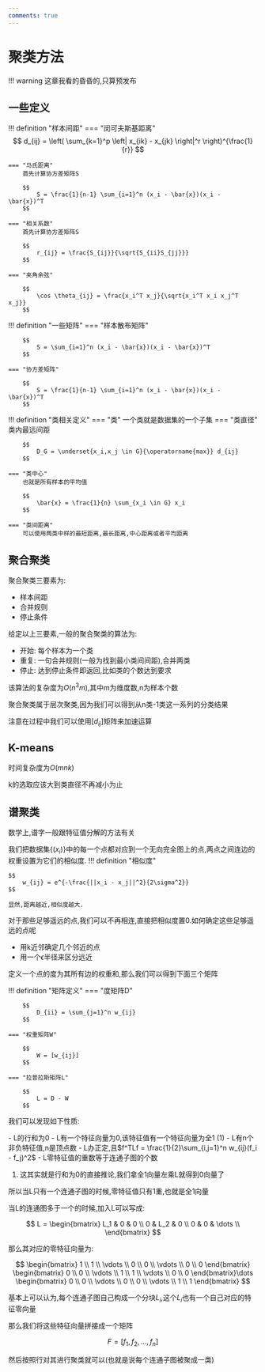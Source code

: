 ```yaml
---
comments: true
---
```


# 聚类方法

!!! warning
    这章我看的昏昏的,只算预发布

## 一些定义

!!! definition "样本间距"
    === "闵可夫斯基距离"
        $$
            d_{ij} = \left( \sum_{k=1}^p \left| x_{ik} - x_{jk} \right|^r \right)^{\frac{1}{r}}
        $$

    === "马氏距离"
        首先计算协方差矩阵S

        $$
            S = \frac{1}{n-1} \sum_{i=1}^n (x_i - \bar{x})(x_i - \bar{x})^T
        $$

    === "相关系数"
        首先计算协方差矩阵S

        $$
            r_{ij} = \frac{S_{ij}}{\sqrt{S_{ii}S_{jj}}}
        $$

    === "夹角余弦"

        $$
            \cos \theta_{ij} = \frac{x_i^T x_j}{\sqrt{x_i^T x_i x_j^T x_j}}
        $$

!!! definition "一些矩阵"
    === "样本散布矩阵"

        $$
            S = \sum_{i=1}^n (x_i - \bar{x})(x_i - \bar{x})^T
        $$  

    === "协方差矩阵"

        $$
            S = \frac{1}{n-1} \sum_{i=1}^n (x_i - \bar{x})(x_i - \bar{x})^T
        $$

!!! definition "类相关定义"
    === "类"
        一个类就是数据集的一个子集
    === "类直径"
        类内最远间距

        $$
            D_G = \underset{x_i,x_j \in G}{\operatorname{max}} d_{ij}
        $$

    === "类中心"
        也就是所有样本的平均值

        $$
            \bar{x} = \frac{1}{n} \sum_{x_i \in G} x_i
        $$

    === "类间距离"
        可以使用两类中样的最短距离,最长距离,中心距离或者平均距离


## 聚合聚类

聚合聚类三要素为:

- 样本间距
- 合并规则
- 停止条件

给定以上三要素,一般的聚合聚类的算法为:

- 开始: 每个样本为一个类
- 重复: 一句合并规则(一般为找到最小类间间距),合并两类
- 停止: 达到停止条件即返回,比如类的个数达到要求

该算法的复杂度为$O(n^3m)$,其中m为维度数,n为样本个数

聚合聚类属于层次聚类,因为我们可以得到从n类-1类这一系列的分类结果

注意在过程中我们可以使用$[d_{ij}]$矩阵来加速运算

## K-means

时间复杂度为$O(mnk)$

k的选取应该大到类直径不再减小为止

## 谱聚类

数学上,谱字一般跟特征值分解的方法有关

我们把数据集$\{(x_i)\}$中的每一个点都对应到一个无向完全图上的点,两点之间连边的权重设置为它们的相似度.
!!! definition "相似度"
    
    $$
        w_{ij} = e^{-\frac{||x_i - x_j||^2}{2\sigma^2}}
    $$

    显然,距离越近,相似度越大.

对于那些足够遥远的点,我们可以不再相连,直接把相似度置0.如何确定这些足够遥远的点呢
- 用k近邻确定几个邻近的点
- 用一个$\epsilon$半径来区分远近

定义一个点的度为其所有边的权重和,那么我们可以得到下面三个矩阵

!!! definition "矩阵定义"
    === "度矩阵D"

        $$
            D_{ii} = \sum_{j=1}^n w_{ij}
        $$

    === "权重矩阵W"

        $$
            W = [w_{ij}]
        $$

    === "拉普拉斯矩阵L"

        $$
            L = D - W
        $$

我们可以发现如下性质:

<div class="annotate" markdown>
- L的行和为0
- L有一个特征向量为0,该特征值有一个特征向量为全1 (1) 
- L有n个非负特征值,n是顶点数
- L办正定,且$f^TLf = \frac{1}{2}\sum_{i,j=1}^n w_{ij}(f_i - f_j)^2$
- L零特征值的重数等于连通子图的个数
</div>

1.  这其实就是行和为0的直接推论,我们拿全1向量左乘L就得到0向量了

所以当L只有一个连通子图的时候,零特征值只有1重,也就是全1向量

当L的连通图多于一个的时候,加入L可以写成:

$$
    L = \begin{bmatrix}
        L_1 & 0 & 0 \\
        0 & L_2 & 0 \\
        0 & 0 & \dots \\
    \end{bmatrix}
$$

那么其对应的零特征向量为:

$$
    \begin{bmatrix}
        1 \\
        1 \\
        \vdots \\
        0 \\
        0 \\
        \vdots \\
        0 \\ 
        0
    \end{bmatrix}
    \begin{bmatrix}
        0 \\
        0 \\
        \vdots \\
        1 \\
        1 \\
        \vdots \\
        0 \\
        0 
    \end{bmatrix}\dots
    \begin{bmatrix}
        0 \\
        0 \\
        \vdots \\
        0 \\
        0 \\
        \vdots \\
        1 \\
        1
    \end{bmatrix}
$$

基本上可以认为,每个连通子图自己构成一个分块$L_i$,这个$L_i$也有一个自己对应的特征零向量

那么我们将这些特征向量拼接成一个矩阵

$$
    F = [f_1,f_2,\dots,f_n]
$$

然后按照行对其进行聚类就可以(也就是说每个连通子图被聚成一类)

<!-- 我们还可以对L进行归一化,主要有两种手段

- 对称: $L_{sym} = D^{-\frac{1}{2}}LD^{-\frac{1}{2}} = I - D^{-\frac{1}{2}}WD^{-\frac{1}{2}}$
- 随机游走: $L_{rw} = D^{-1}L = I - D^{-1}W$

假设u是L的一个零特征向量,那么$D^{-\frac{1}{2}}u$就是$L_{sym}$的一个零特征向量,$u$就是$L_{rw}$的一个零特征向量 -->